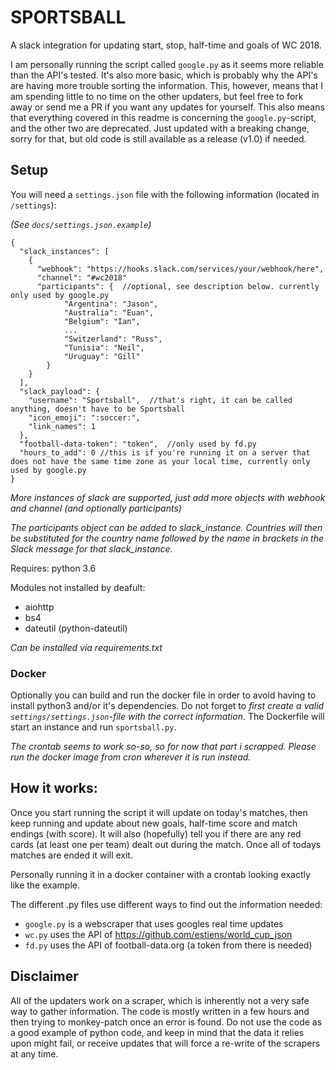 # SPORTSBALL

A slack integration for updating start, stop, half-time and goals of WC 2018.

I am personally running the script called `google.py` as it seems more reliable than the API's tested.
It's also more basic, which is probably why the API's are having more trouble sorting the information.
This, however, means that I am spending little to no time on the other updaters, but feel free to fork away or send me a PR if you want any updates for yourself. This also means that everything covered in this readme is concerning the `google.py`-script, and the other two are deprecated.
Just updated with a breaking change, sorry for that, but old code is still available as a release (v1.0) if needed.


## Setup
You will need a `settings.json` file with the following information (located in `/settings`):

_(See `docs/settings.json.example`)_
```
{
  "slack_instances": [
    {
      "webhook": "https://hooks.slack.com/services/your/webhook/here",
      "channel": "#wc2018"
      "participants": {  //optional, see description below. currently only used by google.py
            "Argentina": "Jason",
            "Australia": "Euan",
            "Belgium": "Ian",
            ...
            "Switzerland": "Russ",
            "Tunisia": "Neil",
            "Uruguay": "Gill"
        }
    }
  ],
  "slack_payload": {
    "username": "Sportsball",  //that's right, it can be called anything, doesn't have to be Sportsball
    "icon_emoji": ":soccer:",
    "link_names": 1
  },
  "football-data-token": "token",  //only used by fd.py
  "hours_to_add": 0 //this is if you're running it on a server that does not have the same time zone as your local time, currently only used by google.py
}
```
_More instances of slack are supported, just add more objects with webhook and channel (and optionally participants)_

_The participants object can be added to slack_instance. Countries will then be substituted for the country name followed by the name in brackets in the Slack message for that slack_instance._

Requires: python 3.6

Modules not installed by deafult:
* aiohttp
* bs4
* dateutil (python-dateutil)

_Can be installed via requirements.txt_

### Docker
Optionally you can build and run the docker file in order to avoid having to install python3 and/or it's dependencies. Do not forget to _first create a valid `settings/settings.json`-file with the correct information_.
The Dockerfile will start an instance and run `sportsball.py`.

_The crontab seems to work so-so, so for now that part i scrapped. Please run the docker image from cron wherever it is run instead._


## How it works:
Once you start running the script it will update on today's matches, then keep running and update about new goals, half-time score and match endings (with score). It will also (hopefully) tell you if there are any red cards (at least one per team) dealt out during the match.
Once all of todays matches are ended it will exit.

Personally running it in a docker container with a crontab looking exactly like the example.

The different .py files use different ways to find out the information needed:
* `google.py` is a webscraper that uses googles real time updates
* `wc.py` uses the API of https://github.com/estiens/world_cup_json
* `fd.py` uses the API of football-data.org (a token from there is needed)


## Disclaimer
All of the updaters work on a scraper, which is inherently not a very safe way to gather information.
The code is mostly written in a few hours and then trying to monkey-patch once an error is found.
Do not use the code as a good example of python code, and keep in mind that the data it relies upon might fail, or receive updates that will force a re-write of the scrapers at any time.
